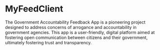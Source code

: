 # MyFeedClient
The Government Accountability Feedback App is a pioneering project designed to address concerns of arrogance and accountability in government agencies. This app is a user-friendly, digital platform aimed at fostering open communication between citizens and their government, ultimately fostering trust and transparency.


